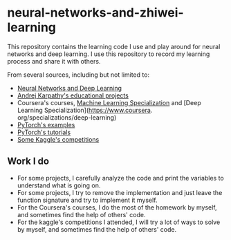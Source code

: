 # neural-networks-and-zhiwei-learning

This repository contains the learning code I use and play around for neural networks and deep learning. I use this 
repository to record my learning process and share it with others.

From several sources, including but not limited to:

* [Neural Networks and Deep Learning](http://neuralnetworksanddeeplearning.com/) 
* [Andrej Karpathy's educational projects](https://github.com/karpathy)
* Coursera's courses, [Machine Learning Specialization](https://www.coursera.org/specializations/machine-learning-introduction) and [Deep Learning Specialization](https://www.coursera.
org/specializations/deep-learning) 
* [PyTorch's examples](https://github.com/pytorch/examples)
* [PyTorch's tutorials](https://github.com/pytorch/tutorials)
* [Some Kaggle's competitions](https://www.kaggle.com/)

## Work I do 

* For some projects, I carefully analyze the code and print the variables to understand what is going on.
* For some projects, I try to remove the implementation and just leave the function signature and try to implement it myself.
* For the Coursera's courses, I do the most of the homework by myself, and sometimes find the help of others' code.
* For the kaggle's competitions I attended, I will try a lot of ways to solve by myself, and sometimes find the help of 
others' code.
